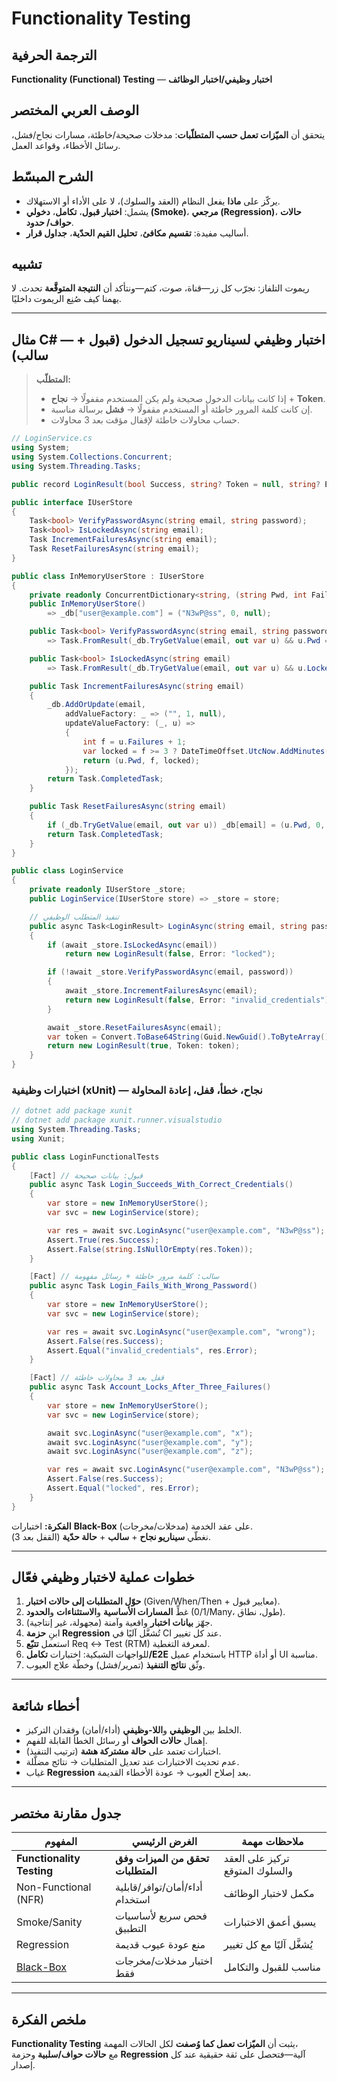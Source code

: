 # **Functionality Testing**

## الترجمة الحرفية  
**Functionality (Functional) Testing** — **اختبار وظيفي/اختبار الوظائف**

## الوصف العربي المختصر  
يتحقق أن **الميّزات تعمل حسب المتطلّبات**: مدخلات صحيحة/خاطئة، مسارات نجاح/فشل، رسائل الأخطاء، وقواعد العمل.

## الشرح المبسّط  
- يركّز على **ماذا** يفعل النظام (العقد والسلوك)، لا على الأداء أو الاستهلاك.  
- يشمل: **اختبار قبول**، **تكامل**، **دخولي (Smoke)**، **مرجعي (Regression)**، **حالات حواف/ حدود**.  
- أساليب مفيدة: **تقسيم مكافئ**، **تحليل القيم الحدّية**، **جداول قرار**.

## تشبيه  
ريموت التلفاز: نجرّب كل زر—قناة، صوت، كتم—ونتأكد أن **النتيجة المتوقَّعة** تحدث. لا يهمنا كيف صُنِع الريموت داخليًا.

---

## مثال C# — اختبار وظيفي لسيناريو تسجيل الدخول (قبول + سالب)

> **المتطلّب:**  
> - إذا كانت بيانات الدخول صحيحة ولم يكن المستخدم مقفولًا → **نجاح** + **Token**.  
> - إن كانت كلمة المرور خاطئة أو المستخدم مقفولًا → **فشل** برسالة مناسبة.  
> - حساب محاولات خاطئة لإقفال مؤقت بعد 3 محاولات.

```csharp
// LoginService.cs
using System;
using System.Collections.Concurrent;
using System.Threading.Tasks;

public record LoginResult(bool Success, string? Token = null, string? Error = null);

public interface IUserStore
{
    Task<bool> VerifyPasswordAsync(string email, string password);
    Task<bool> IsLockedAsync(string email);
    Task IncrementFailuresAsync(string email);
    Task ResetFailuresAsync(string email);
}

public class InMemoryUserStore : IUserStore
{
    private readonly ConcurrentDictionary<string, (string Pwd, int Failures, DateTimeOffset? LockedUntil)> _db = new();
    public InMemoryUserStore()
        => _db["user@example.com"] = ("N3wP@ss", 0, null);

    public Task<bool> VerifyPasswordAsync(string email, string password)
        => Task.FromResult(_db.TryGetValue(email, out var u) && u.Pwd == password);

    public Task<bool> IsLockedAsync(string email)
        => Task.FromResult(_db.TryGetValue(email, out var u) && u.LockedUntil is DateTimeOffset t && t > DateTimeOffset.UtcNow);

    public Task IncrementFailuresAsync(string email)
    {
        _db.AddOrUpdate(email,
            addValueFactory: _ => ("", 1, null),
            updateValueFactory: (_, u) =>
            {
                int f = u.Failures + 1;
                var locked = f >= 3 ? DateTimeOffset.UtcNow.AddMinutes(5) : u.LockedUntil;
                return (u.Pwd, f, locked);
            });
        return Task.CompletedTask;
    }

    public Task ResetFailuresAsync(string email)
    {
        if (_db.TryGetValue(email, out var u)) _db[email] = (u.Pwd, 0, null);
        return Task.CompletedTask;
    }
}

public class LoginService
{
    private readonly IUserStore _store;
    public LoginService(IUserStore store) => _store = store;

    // تنفيذ المتطلب الوظيفي
    public async Task<LoginResult> LoginAsync(string email, string password)
    {
        if (await _store.IsLockedAsync(email))
            return new LoginResult(false, Error: "locked");

        if (!await _store.VerifyPasswordAsync(email, password))
        {
            await _store.IncrementFailuresAsync(email);
            return new LoginResult(false, Error: "invalid_credentials");
        }

        await _store.ResetFailuresAsync(email);
        var token = Convert.ToBase64String(Guid.NewGuid().ToByteArray()); // تمثيل بسيط
        return new LoginResult(true, Token: token);
    }
}
```

### اختبارات وظيفية (xUnit) — نجاح، خطأ، قفل، إعادة المحاولة
```csharp
// dotnet add package xunit
// dotnet add package xunit.runner.visualstudio
using System.Threading.Tasks;
using Xunit;

public class LoginFunctionalTests
{
    [Fact] // قبول: بيانات صحيحة
    public async Task Login_Succeeds_With_Correct_Credentials()
    {
        var store = new InMemoryUserStore();
        var svc = new LoginService(store);

        var res = await svc.LoginAsync("user@example.com", "N3wP@ss");
        Assert.True(res.Success);
        Assert.False(string.IsNullOrEmpty(res.Token));
    }

    [Fact] // سالب: كلمة مرور خاطئة + رسائل مفهومة
    public async Task Login_Fails_With_Wrong_Password()
    {
        var store = new InMemoryUserStore();
        var svc = new LoginService(store);

        var res = await svc.LoginAsync("user@example.com", "wrong");
        Assert.False(res.Success);
        Assert.Equal("invalid_credentials", res.Error);
    }

    [Fact] // قفل بعد 3 محاولات خاطئة
    public async Task Account_Locks_After_Three_Failures()
    {
        var store = new InMemoryUserStore();
        var svc = new LoginService(store);

        await svc.LoginAsync("user@example.com", "x");
        await svc.LoginAsync("user@example.com", "y");
        await svc.LoginAsync("user@example.com", "z");

        var res = await svc.LoginAsync("user@example.com", "N3wP@ss");
        Assert.False(res.Success);
        Assert.Equal("locked", res.Error);
    }
}
```

**الفكرة:** اختبارات **Black-Box** على عقد الخدمة (مدخلات/مخرجات).  
نغطّي **سيناريو نجاح** + **سالب** + **حالة حدّية** (القفل بعد 3).

---

## خطوات عملية لاختبار وظيفي فعّال
1. **حوّل المتطلبات إلى حالات اختبار** (Given/When/Then + معايير قبول).  
2. غطِّ **المسارات الأساسية** و**الاستثناءات** و**الحدود** (0/1/Many، طول، نطاق).  
3. جهّز **بيانات اختبار** واقعية وآمنة (مجهولة، غير إنتاجية).  
4. ابنِ **حزمة Regression** تُشغَّل آليًا في CI عند كل تغيير.  
5. استعمل **تتبّع** Req ↔ Test (RTM) لمعرفة التغطية.  
6. للواجهات الشبكية: اختبارات **تكامل/E2E** باستخدام عميل HTTP أو أداة UI مناسبة.  
7. وثّق **نتائج التنفيذ** (تمرير/فشل) وخطّة علاج العيوب.

---

## أخطاء شائعة
- الخلط بين **الوظيفي** و**اللا-وظيفي** (أداء/أمان) وفقدان التركيز.  
- إهمال **حالات الحواف** أو رسائل الخطأ القابلة للفهم.  
- اختبارات تعتمد على **حالة مشتركة هشة** (ترتيب التنفيذ).  
- عدم تحديث الاختبارات عند تعديل المتطلبات → نتائج مضلّلة.  
- غياب **Regression** بعد إصلاح العيوب → عودة الأخطاء القديمة.

---

## جدول مقارنة مختصر

| المفهوم                                 | الغرض الرئيسي                     | ملاحظات مهمة                    |
| --------------------------------------- | --------------------------------- | ------------------------------- |
| **Functionality Testing**               | **تحقق من الميزات وفق المتطلبات** | تركيز على العقد والسلوك المتوقع |
| Non-Functional (NFR)                    | أداء/أمان/توافر/قابلية استخدام    | مكمل لاختبار الوظائف            |
| Smoke/Sanity                            | فحص سريع لأساسيات التطبيق         | يسبق أعمق الاختبارات            |
| Regression                              | منع عودة عيوب قديمة               | يُشغَّل آليًا مع كل تغيير           |
| [Black-Box](black-white-box-testing.md) | اختبار مدخلات/مخرجات فقط          | مناسب للقبول والتكامل           |

---

## ملخص الفكرة  
**Functionality Testing** يثبت أن **الميّزات تعمل كما وُصفت** لكل الحالات المهمة،  
مع **حالات حواف/سلبية** وحزمة **Regression** آلية—فتحصل على ثقة حقيقية عند كل إصدار.
